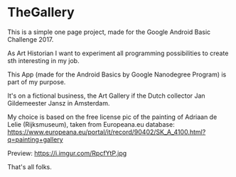 # TheGallery
This is a simple one page project, made for the Google Android Basic Challenge 2017.

As Art Historian I want to experiment all programming possibilities to create sth interesting in my job.

This App (made for the Android Basics by Google Nanodegree Program) is part of my purpose.

It's on a fictional business, the Art Gallery if the Dutch collector Jan Gildemeester Jansz in Amsterdam.

My choice is based on the free license pic of the painting of Adriaan de Lelie (Rijksmuseum), taken from Europeana.eu database: https://www.europeana.eu/portal/it/record/90402/SK_A_4100.html?q=painting+gallery

Preview: https://i.imgur.com/RpcfYtP.jpg

That's all folks.
